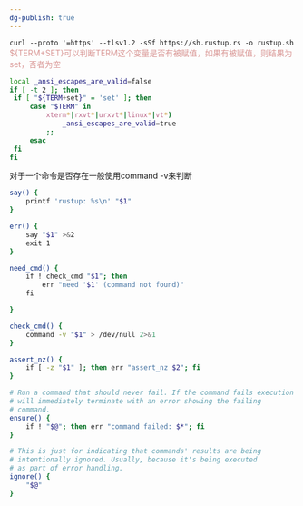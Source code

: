 ```yaml
---
dg-publish: true
---
```

`curl --proto '=https' --tlsv1.2 -sSf https://sh.rustup.rs -o rustup.sh`
<font color="#d99694">${TERM+SET}可以判断TERM这个变量是否有被赋值，如果有被赋值，则结果为set，否者为空</font>

```bash
local _ansi_escapes_are_valid=false
if [ -t 2 ]; then
 if [ "${TERM+set}" = 'set' ]; then
	 case "$TERM" in
		 xterm*|rxvt*|urxvt*|linux*|vt*)
			 _ansi_escapes_are_valid=true
		 ;;
	 esac
 fi
fi
```

对于一个命令是否存在一般使用command -v来判断
```bash
say() {
    printf 'rustup: %s\n' "$1"
} 

err() {
    say "$1" >&2 
    exit 1
}

need_cmd() {
    if ! check_cmd "$1"; then
        err "need '$1' (command not found)"
    fi  

}

check_cmd() {
    command -v "$1" > /dev/null 2>&1
} 

assert_nz() {
    if [ -z "$1" ]; then err "assert_nz $2"; fi
}

# Run a command that should never fail. If the command fails execution
# will immediately terminate with an error showing the failing
# command.
ensure() {
    if ! "$@"; then err "command failed: $*"; fi
}

# This is just for indicating that commands' results are being
# intentionally ignored. Usually, because it's being executed
# as part of error handling.
ignore() {
    "$@"
}
```